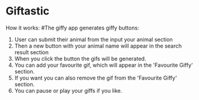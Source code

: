 # Giftastic


How it works:
#The giffy app generates giffy buttons:
1. User can submit their animal from the input your animal section
2. Then a new button  with your animal name will appear in the search result section
3. When you click the button the gifs will be generated.
4. You can add your favourite gif, which will appear in the 'Favourite Giffy' section.
5. If you want you can also remove the gif from the 'Favourite Giffy' section.
6. You can pause or play your giffs if you like.







